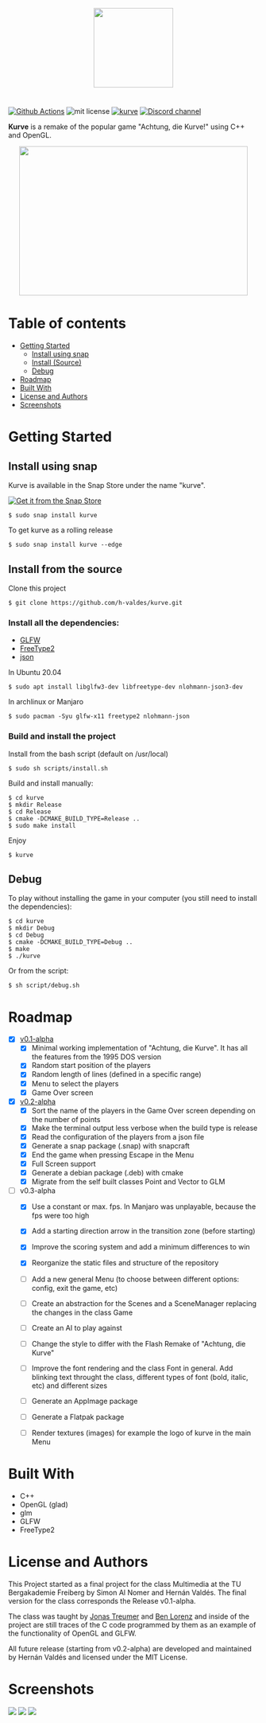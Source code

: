 <p align="center">
  <img width="160" height="160" src="snap/gui/kurve.png">
</p>

# 

[![Github Actions][img_gh-actions]][gh-actions]
![mit license][img_license]
[![kurve](https://snapcraft.io/kurve/badge.svg)](https://snapcraft.io/kurve)
[![Discord channel](https://img.shields.io/discord/796367578028441600?logo=discord)](https://discord.gg/cGXqBYhS)


[img_license]: https://img.shields.io/badge/License-MIT_or_Apache_2.0-blue.svg
[img_gh-actions]: https://github.com/h-valdes/kurve/workflows/Ubuntu/badge.svg

[gh-actions]: https://github.com/h-valdes/kurve/actions?query=workflow%3AUbuntu

**Kurve** is a remake of the popular game "Achtung, die Kurve!" using C++ 
and OpenGL.

<p align="center">
  <img width="460" height="300" src="docs/img/demo.gif">
</p>

Table of contents
=================

<!--ts-->
   * [Getting Started](#getting-started)
      * [Install using snap](#install-using-snap)
      * [Install (Source)](#install-from-the-source)
      * [Debug](#debug)
   * [Roadmap](#roadmap)
   * [Built With](#built-with)
   * [License and Authors](#license-and-authors)
   * [Screenshots](#screenshots)
<!--te-->

# Getting Started

## Install using snap
Kurve is available in the Snap Store under the name "kurve".

[![Get it from the Snap Store](https://snapcraft.io/static/images/badges/en/snap-store-black.svg)](https://snapcraft.io/kurve)
```
$ sudo snap install kurve
```
To get kurve as a rolling release
```
$ sudo snap install kurve --edge
```

## Install from the source
Clone this project
```
$ git clone https://github.com/h-valdes/kurve.git
```

### Install all the dependencies:
* [GLFW](https://www.glfw.org/)
* [FreeType2](https://www.freetype.org/)
* [json](https://github.com/nlohmann/json)

In Ubuntu 20.04
```
$ sudo apt install libglfw3-dev libfreetype-dev nlohmann-json3-dev
```

In archlinux or Manjaro
```
$ sudo pacman -Syu glfw-x11 freetype2 nlohmann-json 
```

### Build and install the project

Install from the bash script (default on /usr/local)
```
$ sudo sh scripts/install.sh
```

Build and install manually:
```
$ cd kurve
$ mkdir Release
$ cd Release
$ cmake -DCMAKE_BUILD_TYPE=Release ..
$ sudo make install
```

Enjoy
```
$ kurve
```

## Debug
To play without installing the game in your computer (you still need to 
install the dependencies):
```
$ cd kurve
$ mkdir Debug
$ cd Debug
$ cmake -DCMAKE_BUILD_TYPE=Debug ..
$ make
$ ./kurve
```

Or from the script:
```
$ sh script/debug.sh
```

# Roadmap
- [x] [v0.1-alpha](https://github.com/h-valdes/kurve/releases/tag/v0.1-alpha)
   - [x] Minimal working implementation of "Achtung, die Kurve". It has all the
      features from the 1995 DOS version
   - [x] Random start position of the players
   - [x] Random length of lines (defined in a specific range)
   - [x] Menu to select the players
   - [x] Game Over screen
- [x] [v0.2-alpha](https://github.com/h-valdes/kurve/releases/tag/v0.2-alpha)
   - [x] Sort the name of the players in the Game Over screen depending on the
      number of points
   - [x] Make the terminal output less verbose when the build type is release
   - [x] Read the configuration of the players from a json file
   - [x] Generate a snap package (.snap) with snapcraft
   - [x] End the game when pressing Escape in the Menu
   - [x] Full Screen support
   - [x] Generate a debian package (.deb) with cmake
   - [x] Migrate from the self built classes Point and Vector to GLM
- [ ] v0.3-alpha
   - [x] Use a constant or max. fps. In Manjaro was unplayable, because 
      the fps were too high 
   - [x] Add a starting direction arrow in the transition zone (before starting)
   - [x] Improve the scoring system and add a minimum differences to win
   - [x] Reorganize the static files and structure of the repository
   - [ ] Add a new general Menu (to choose between different options: config,
      exit the game, etc)
   - [ ] Create an abstraction for the Scenes and a SceneManager replacing the
      changes in the class Game
   - [ ] Create an AI to play against
   - [ ] Change the style to differ with the Flash Remake of "Achtung, die Kurve"
   - [ ] Improve the font rendering and the class Font in general. Add blinking
      text throught the class, different types of font (bold, italic, etc) and
      different sizes
   - [ ] Generate an AppImage package
   - [ ] Generate a Flatpak package
   - [ ] Render textures (images) for example the logo of kurve in the main Menu


# Built With

* C++
* OpenGL (glad)
* glm
* GLFW
* FreeType2

# License and Authors
This Project started as a final project for the class Multimedia
at the TU Bergakademie Freiberg by Simon Al Nomer and Hernán Valdés.
The final version for the class corresponds the Release v0.1-alpha.

The class was taught by [Jonas Treumer](https://github.com/JayTee42) and 
[Ben Lorenz](https://github.com/bnlrnz) and inside of the project 
are still traces of the C code programmed by them as an example of the 
functionality of OpenGL and GLFW.

All future release (starting from v0.2-alpha) are developed and maintained by 
Hernán Valdés and licensed under the MIT License.


# Screenshots

![](docs/img/1.png)
![](docs/img/2.png)
![](docs/img/3.png)
